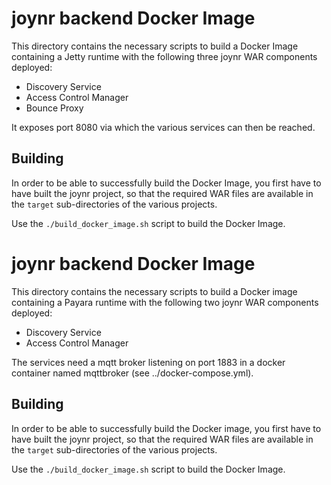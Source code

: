 # joynr backend Docker Image

This directory contains the necessary scripts to build a Docker Image
containing a Jetty runtime with the following three joynr
WAR components deployed:

* Discovery Service
* Access Control Manager
* Bounce Proxy

It exposes port 8080 via which the various services can then be reached.


## Building

In order to be able to successfully build the Docker Image, you first have
to have built the joynr project, so that the required WAR files are
available in the `target` sub-directories of the various projects.

Use the `./build_docker_image.sh` script to build the Docker Image.
# joynr backend Docker Image

This directory contains the necessary scripts to build a Docker image
containing a Payara runtime with the following two joynr
WAR components deployed:

* Discovery Service
* Access Control Manager

The services need a mqtt broker listening on port 1883 in a docker
container named mqttbroker (see ../docker-compose.yml).


## Building

In order to be able to successfully build the Docker image, you first have
to have built the joynr project, so that the required WAR files are
available in the `target` sub-directories of the various projects.

Use the `./build_docker_image.sh` script to build the Docker Image.
